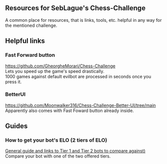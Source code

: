 ## Resources for SebLague's Chess-Challenge
A common place for resources, that is links, tools, etc. helpful in any way for the mentioned challenge.

## Helpful links
### Fast Forward button
https://github.com/GheorgheMorari/Chess-Challenge <br/>
Lets you speed up the game's speed drastically. <br/>
1000 games against default evilbot are processed in seconds once you press it.

### BetterUI
https://github.com/Moonwalker316/Chess-Challenge-Better-UI/tree/main <br/>
Apparently also comes with Fast Foward button already inside. <br/>

## Guides

### How to get your bot's ELO (2 tiers of ELO)
[General guide and links to Tier 1 and Tier 2 bots to compare against)
](https://github.com/Tumpa-Prizrak/MyBot-Chess-Challenge/blob/main/Chess-Challenge/guides/elo.md) <br/>
Compare your bot with one of the two offered tiers.
